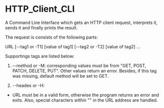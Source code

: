 # HTTP_Client_CLI
A Command Line Interface which gets an HTTP client request, interprets it, sends it and finally prints the result.

The request is consists of the following parts:

URL [--tag1 or -T1] [value of tag1] [--tag2 or -T2] [value of tag2] ...


Supportings tags are listed below:
1. --method or -M: corresponding values must be from "GET, POST, PATCH, DELETE, PUT". Other values return an error. Besides, if this tag was missing, default method will be set to GET.

2. --heades or -H: 

* URL must be in a valid form, otherwise the program returns an error and exits. Also, special characters within "" in the URL address are handled.

